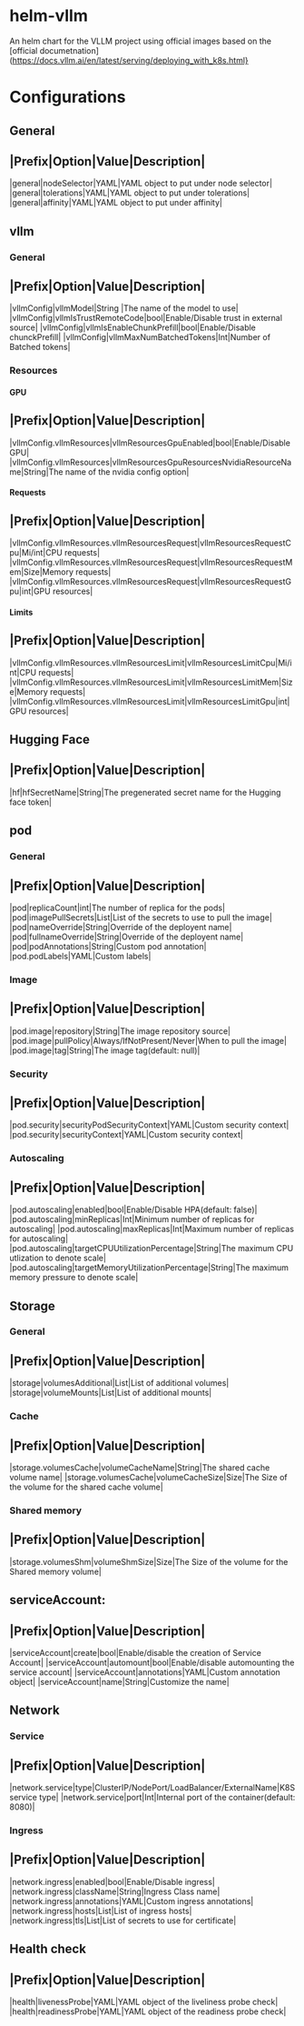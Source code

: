 # helm-vllm

An helm chart for the VLLM project using official images based on the [official documetnation](https://docs.vllm.ai/en/latest/serving/deploying_with_k8s.html}

# Configurations
## General
|Prefix|Option|Value|Description|
-------------------------
|general|nodeSelector|YAML|YAML object to put under node selector|
|general|tolerations|YAML|YAML object to put under tolerations|
|general|affinity|YAML|YAML object to put under affinity|

## vllm
### General
|Prefix|Option|Value|Description|
-------------------------
|vllmConfig|vllmModel|String |The name of the model to use|
|vllmConfig|vllmIsTrustRemoteCode|bool|Enable/Disable trust in external source|
|vllmConfig|vllmIsEnableChunkPrefill|bool|Enable/Disable chunckPrefill|
|vllmConfig|vllmMaxNumBatchedTokens|Int|Number of Batched tokens|
### Resources
#### GPU
|Prefix|Option|Value|Description|
-------------------------
|vllmConfig.vllmResources|vllmResourcesGpuEnabled|bool|Enable/Disable GPU|
|vllmConfig.vllmResources|vllmResourcesGpuResourcesNvidiaResourceName|String|The name of the nvidia config option|
#### Requests
|Prefix|Option|Value|Description|
-------------------------
|vllmConfig.vllmResources.vllmResourcesRequest|vllmResourcesRequestCpu|Mi/int|CPU requests|
|vllmConfig.vllmResources.vllmResourcesRequest|vllmResourcesRequestMem|Size|Memory requests|
|vllmConfig.vllmResources.vllmResourcesRequest|vllmResourcesRequestGpu|int|GPU resources|
#### Limits
|Prefix|Option|Value|Description|
-------------------------
|vllmConfig.vllmResources.vllmResourcesLimit|vllmResourcesLimitCpu|Mi/int|CPU requests|
|vllmConfig.vllmResources.vllmResourcesLimit|vllmResourcesLimitMem|Size|Memory requests|
|vllmConfig.vllmResources.vllmResourcesLimit|vllmResourcesLimitGpu|int|GPU resources|

## Hugging Face
|Prefix|Option|Value|Description|
-------------------------
|hf|hfSecretName|String|The pregenerated secret name for the Hugging face token|

## pod
### General
|Prefix|Option|Value|Description|
-------------------------
|pod|replicaCount|int|The number of replica for the pods|
|pod|imagePullSecrets|List|List of the secrets to use to pull the image|
|pod|nameOverride|String|Override of the deployent name|
|pod|fullnameOverride|String|Override of the deployent name|
|pod|podAnnotations|String|Custom pod annotation|
|pod.podLabels|YAML|Custom labels|

### Image
|Prefix|Option|Value|Description|
-------------------------
|pod.image|repository|String|The image repository source|
|pod.image|pullPolicy|Always/IfNotPresent/Never|When to pull the image|
|pod.image|tag|String|The image tag(default: null)|


###  Security
|Prefix|Option|Value|Description|
-------------------------
|pod.security|securityPodSecurityContext|YAML|Custom security context|
|pod.security|securityContext|YAML|Custom security context|

### Autoscaling
|Prefix|Option|Value|Description|
-------------------------
|pod.autoscaling|enabled|bool|Enable/Disable HPA(default: false)|
|pod.autoscaling|minReplicas|Int|Minimum number of replicas for autoscaling|
|pod.autoscaling|maxReplicas|Int|Maximum number of replicas for autoscaling|
|pod.autoscaling|targetCPUUtilizationPercentage|String|The maximum CPU utlization to denote scale|
|pod.autoscaling|targetMemoryUtilizationPercentage|String|The maximum memory pressure to denote scale|

## Storage
### General
|Prefix|Option|Value|Description|
-------------------------
|storage|volumesAdditional|List|List of additional volumes|
|storage|volumeMounts|List|List of additional mounts|

### Cache
|Prefix|Option|Value|Description|
-------------------------
|storage.volumesCache|volumeCacheName|String|The shared cache volume name|
|storage.volumesCache|volumeCacheSize|Size|The Size of the volume for the shared cache volume|
### Shared memory
|Prefix|Option|Value|Description|
-------------------------
|storage.volumesShm|volumeShmSize|Size|The Size of the volume for the Shared memory volume|

## serviceAccount:
|Prefix|Option|Value|Description|
-------------------------
|serviceAccount|create|bool|Enable/disable the creation of Service Account|
|serviceAccount|automount|bool|Enable/disable automounting the service account|
|serviceAccount|annotations|YAML|Custom annotation object|
|serviceAccount|name|String|Customize the name|

## Network
### Service
|Prefix|Option|Value|Description|
-------------------------
|network.service|type|ClusterIP/NodePort/LoadBalancer/ExternalName|K8S service type|
|network.service|port|Int|Internal port of the container(default: 8080)|
### Ingress
|Prefix|Option|Value|Description|
-------------------------
|network.ingress|enabled|bool|Enable/Disable ingress|
|network.ingress|className|String|Ingress Class name|
|network.ingress|annotations|YAML|Custom ingress annotations|
|network.ingress|hosts|List|List of ingress hosts|
|network.ingress|tls|List|List of secrets to use for certificate|
## Health check
|Prefix|Option|Value|Description|
-------------------------
|health|livenessProbe|YAML|YAML object of the liveliness probe check|
|health|readinessProbe|YAML|YAML object of the readiness probe check|


